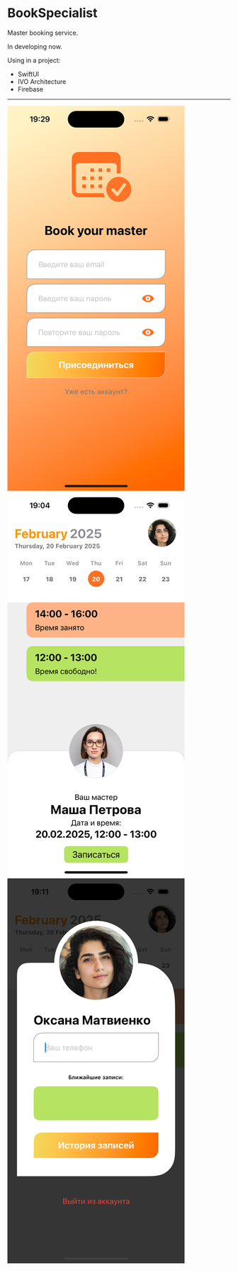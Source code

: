 # BookSpecialist
Master booking service. 
 
 In developing now.

 Using in a project:
 
* SwiftUI
* IVO Architecture
* Firebase

---
![Image alt](https://github.com/AlexKolch/BookSpecialist/blob/main/Screen/Simulator1.jpg)
![Image alt](https://github.com/AlexKolch/BookSpecialist/blob/main/Screen/Simulator2.jpg)
![Image alt](https://github.com/AlexKolch/BookSpecialist/blob/main/Screen/Simulator3.jpg)
